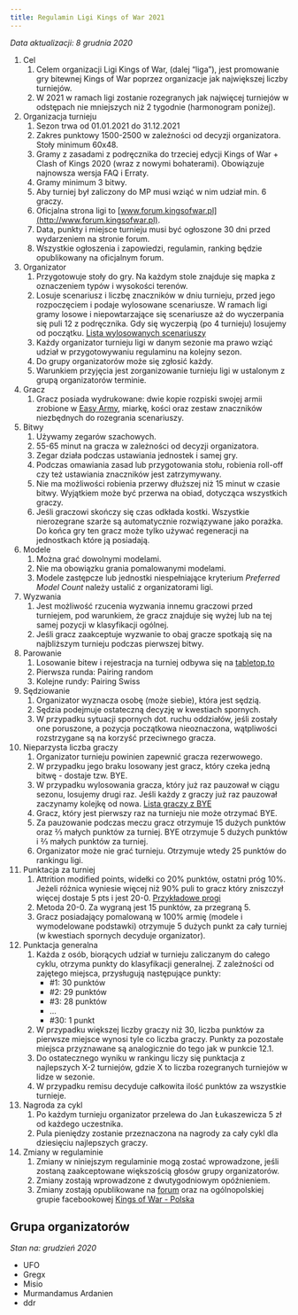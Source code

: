 ```yaml
---
title: Regulamin Ligi Kings of War 2021
---
```

_Data aktualizacji: 8 grudnia 2020_

 1. Cel
    1. Celem organizacji Ligi Kings of War, (dalej “liga”), jest promowanie gry bitewnej Kings of War poprzez organizacje jak największej liczby turniejów.
    2. W 2021 w ramach ligi  zostanie rozegranych jak najwięcej turniejów w odstępach nie mniejszych niż 2 tygodnie (harmonogram poniżej).
 2. Organizacja turnieju
    1. Sezon trwa od 01.01.2021 do 31.12.2021
    2. Zakres punktowy 1500-2500 w zależności od decyzji organizatora. Stoły minimum 60x48.
    3. Gramy z zasadami z podręcznika do trzeciej edycji Kings of War + Clash of Kings 2020 (wraz z nowymi bohaterami). Obowiązuje najnowsza wersja FAQ i Erraty.
    4. Gramy minimum 3 bitwy.
    5. Aby turniej był zaliczony do MP musi wziąć w nim udział min. 6 graczy.
    6. Oficjalna strona ligi to [www.forum.kingsofwar.pl](http://www.forum.kingsofwar.pl).
    7. Data, punkty i miejsce turnieju musi być ogłoszone 30 dni przed wydarzeniem na stronie forum.
    8. Wszystkie ogłoszenia i zapowiedzi, regulamin, ranking będzie opublikowany na oficjalnym forum.
 3. Organizator
    1. Przygotowuje stoły do gry. Na każdym stole znajduje się mapka z oznaczeniem typów i wysokości terenów.
    2. Losuje scenariusz i liczbę znaczników w dniu turnieju, przed jego rozpoczęciem i podaje wylosowane scenariusze. W ramach ligi gramy losowe i niepowtarzające się scenariusze aż do wyczerpania się puli 12 z podręcznika. Gdy się wyczerpią (po 4 turnieju) losujemy od początku. [Lista wylosowanych scenariuszy](https://docs.google.com/spreadsheets/d/1CNllPL3GlVd3UbL_4HgrX24XyJpIz6D8zA62q0MKKmI/edit?usp=sharing)
    3. Każdy organizator turnieju ligi w danym sezonie ma prawo wziąć udział w przygotowywaniu regulaminu na kolejny sezon.
    4. Do grupy organizatorów może się zgłosić każdy.
    5. Warunkiem przyjęcia jest zorganizowanie turnieju ligi w ustalonym z grupą organizatorów terminie.
 4. Gracz
    1. Gracz posiada wydrukowane: dwie kopie rozpiski swojej armii zrobione w [Easy Army](https://mantic.easyarmy.com/KingsOfWar), miarkę, kości oraz zestaw znaczników niezbędnych do rozegrania scenariuszy.
 5. Bitwy
    1. Używamy zegarów szachowych.
    2. 55-65 minut na gracza w zależności od decyzji organizatora.
    3. Zegar działa podczas ustawiania jednostek i samej gry.
    4. Podczas omawiania zasad lub przygotowania stołu, robienia roll-off czy też ustawiania znaczników jest zatrzymywany.
    5. Nie ma możliwości robienia przerwy dłuższej niż 15 minut w czasie bitwy. Wyjątkiem może być przerwa na obiad, dotycząca wszystkich graczy.
    6. Jeśli graczowi skończy się czas odkłada kostki. Wszystkie nierozegrane szarże są automatycznie rozwiązywane jako porażka. Do końca gry ten gracz może tylko używać regeneracji na jednostkach które ją posiadają.
 6. Modele
    1. Można grać dowolnymi modelami.
    2. Nie ma obowiązku grania pomalowanymi modelami.
    3. Modele zastępcze lub jednostki niespełniające kryterium _Preferred Model Count_ należy ustalić z organizatorami ligi.
 7. Wyzwania
    1. Jest możliwość rzucenia wyzwania innemu graczowi przed turniejem, pod warunkiem, że gracz znajduje się wyżej lub na tej samej pozycji w klasyfikacji ogólnej.
    2. Jeśli gracz zaakceptuje wyzwanie to obaj gracze spotkają się na najbliższym turnieju podczas pierwszej bitwy.
 8. Parowanie
    1. Losowanie bitew i rejestracja na turniej odbywa się na [tabletop.to](tabletop.to)
    2. Pierwsza runda: Pairing random
    3. Kolejne rundy: Pairing Swiss
 9. Sędziowanie
    1. Organizator wyznacza osobę (może siebie), która jest sędzią.
    2. Sędzia podejmuje ostateczną decyzję w kwestiach spornych.
    3. W przypadku sytuacji spornych dot. ruchu oddziałów, jeśli zostały one poruszone, a pozycja początkowa nieoznaczona, wątpliwości rozstrzygane są na korzyść przeciwnego gracza.
10. Nieparzysta liczba graczy
    1. Organizator turnieju powinien zapewnić gracza rezerwowego.
    2. W przypadku jego braku losowany jest gracz, który czeka jedną bitwę - dostaje tzw. BYE.
    3. W przypadku wylosowania gracza, który już raz pauzował w ciągu sezonu, losujemy drugi raz. Jeśli każdy z graczy już raz pauzował zaczynamy kolejkę od nowa. [Lista graczy z BYE](https://docs.google.com/spreadsheets/d/1CNllPL3GlVd3UbL_4HgrX24XyJpIz6D8zA62q0MKKmI/edit#gid=1689745020%60)
    4. Gracz, który jest pierwszy raz na turnieju nie może otrzymać BYE.
    5. Za pauzowanie podczas meczu gracz otrzymuje 15 dużych punktów oraz ⅔ małych punktów za turniej. BYE otrzymuje 5 dużych punktów i ⅔ małych punktów za turniej.
    6. Organizator może nie grać turnieju. Otrzymuje wtedy 25 punktów do rankingu ligi.
11. Punktacja za turniej
    1. Attrition modified points, widełki co 20% punktów, ostatni próg 10%. Jeżeli różnica wyniesie więcej niż 90% puli to gracz który zniszczył więcej dostaje 5 pts i jest 20-0.  [Przykładowe progi](https://docs.google.com/spreadsheets/d/1CNllPL3GlVd3UbL_4HgrX24XyJpIz6D8zA62q0MKKmI/edit#gid=1852550573)
    2. Metoda 20-0. Za wygraną jest 15 punktów, za przegraną 5.
    3. Gracz posiadający pomalowaną w 100% armię (modele i wymodelowane podstawki) otrzymuje 5 dużych punkt za cały turniej (w kwestiach spornych decyduje organizator).
12. Punktacja generalna
    1. Każda z  osób, biorących udział w turnieju zaliczanym do całego cyklu, otrzyma punkty do klasyfikacji generalnej. Z zależności od zajętego miejsca, przysługują następujące punkty:
       * #1: 30 punktów
       * #2: 29 punktów
       * #3: 28 punktów
       * …
       * #30: 1 punkt
    2. W przypadku większej liczby graczy niż 30, liczba punktów za pierwsze miejsce wynosi tyle co liczba graczy. Punkty za pozostałe miejsca przyznawane są analogicznie do tego jak w punkcie 12.1.
    3. Do ostatecznego wyniku w rankingu liczy się punktacja z najlepszych X-2 turniejów, gdzie X to liczba rozegranych turniejów w lidze w sezonie.
    4. W przypadku remisu decyduje całkowita ilość punktów za wszystkie turnieje.
13. Nagroda za cykl
    1. Po każdym turnieju organizator przelewa do Jan Łukaszewicza 5 zł od każdego uczestnika.
    2. Pula pieniędzy zostanie przeznaczona na nagrody za cały cykl dla dziesięciu najlepszych graczy.
14. Zmiany w regulaminie
    1. Zmiany w niniejszym regulaminie mogą zostać wprowadzone, jeśli zostaną zaakceptowane większością głosów grupy organizatorów.
    2. Zmiany zostają wprowadzone z dwutygodniowym opóźnieniem.
    3. Zmiany zostają opublikowane na [forum](https://forum.kingsofwar.pl/) oraz na ogólnopolskiej grupie facebookowej [Kings of War - Polska](https://www.facebook.com/groups/kowpl)

## Grupa organizatorów

_Stan na: grudzień 2020_

* UFO
* Gregx
* Misio
* Murmandamus Ardanien
* ddr
